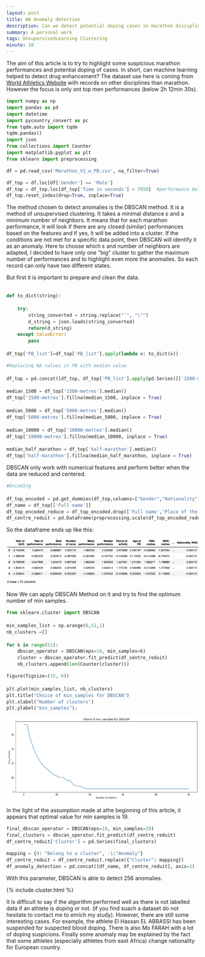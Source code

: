 ```yaml
---
layout: post
title: WA Anomaly detection
description: Can we detect potential doping cases in marathon discipline ?
summary: A personal work 
tags: UnsupervisedLearning Clustering
minute: 10
---
```



The aim of this article is to try to highlight some suspicious marathon performances and potential doping of cases. In short, can machine learning helped to detect drug enhancement?
The dataset use here is coming from <a href="https://jonathansoma.com/lede/algorithms-2017/classes/networks/networkx-graphs-from-source-target-dataframe/">World Athletics Website</a> with records on other disciplines than marathon. However the focus is only ont top men performances (below 2h 12min 30s).


```python
import numpy as np
import pandas as pd
import datetime
import pycountry_convert as pc
from tqdm.auto import tqdm
tqdm.pandas()
import json
from collections import Counter
import matplotlib.pyplot as plt
from sklearn import preprocessing
```


```python
df = pd.read_csv('Marathon_V2_w_PB.csv', na_filter=True)
```

```python
df_top = df.loc[df['Gender'] == 'Male']
df_top = df_top.loc[df_top['Time in seconds'] < 7950]  #performance below 2h 12min 30s
df_top.reset_index(drop=True, inplace=True)
```

The method chosen to detect anomalies is the DBSCAN method. It is a method of unsupervised clustering. It takes a minimal distance ε and a minimum number of neighbors. It means that for each marathon performance, it will look if there are any closed (similar) performances based on the features and if yes, it will be added into a cluster. If the conditions are not met for a specific data point, then DBSCAN will identify it as an anomaly. 
Here to choose which ε and number of neighbors are adapted, I decided to have only one "big" cluster to gather the maximum number of performances and to highlight even more the anomalies. So each record can only have two different states. 

But first it is important to prepare and clean the data.

```python

def to_dict(string):
    
    try:
        string_converted = string.replace("'", "\"")
        d_string = json.loads(string_converted)
        return(d_string)
    except ValueError:
        pass

df_top['PB_list']=df_top['PB_list'].apply(lambda x: to_dict(x))
```


```python
#Replacing NA values in PB with median value

df_top = pd.concat([df_top, df_top['PB_list'].apply(pd.Series)[['1500-metres', '5000-metres', '10000-metres', 'half-marathon']]],axis=1)

median_1500 = df_top['1500-metres'].median()
df_top['1500-metres'].fillna(median_1500, inplace = True)

median_5000 = df_top['5000-metres'].median()
df_top['5000-metres'].fillna(median_5000, inplace = True)

median_10000 = df_top['10000-metres'].median()
df_top['10000-metres'].fillna(median_10000, inplace = True)

median_half_marathon = df_top['half-marathon'].median()
df_top['half-marathon'].fillna(median_half_marathon, inplace = True)
```
DBSCAN only work with numerical features and perform better when the data are reduced and centered.

```python
#Encoding

df_top_encoded = pd.get_dummies(df_top,columns=["Gender","Nationality"])
df_name = df_top[['Full name']]
df_top_encoded_reduce = df_top_encoded.drop(['Full name','Place of the competition','Nationality continent','Position in the competion','Result score', 'athlete_href', 'profile_link','Time in seconds','PB_list'], axis =1)
df_centre_reduit = pd.DataFrame(preprocessing.scale(df_top_encoded_reduce, with_mean=True, with_std=True),columns = df_top_encoded_reduce.columns)

```

So the dataframe ends up like this:

<img src="/Images/df_cluster.png">

Now We can apply DBSCAN Method on it and try to find the optimum number of min samples.
```python
from sklearn.cluster import DBSCAN

min_samples_list = np.arange(0,51,1)
nb_clusters =[]

for k in range(51):
    dbscan_operator = DBSCAN(eps=10, min_samples=k)
    cluster = dbscan_operator.fit_predict(df_centre_reduit)
    nb_clusters.append(len(Counter(cluster)))
```

```python
figure(figsize=(15, 6))

plt.plot(min_samples_list, nb_clusters)
plt.title("Choice of min_samples for DBSCAN")
plt.xlabel("Number of clusters")
plt.ylabel("min_samples");
```

<img src="/Images/output_8_0.png">

In the light of the assumption made at athe beginning of this article, it appears that optimal value for min samples is 19.

```python
final_dbscan_operator = DBSCAN(eps=10, min_samples=19)
final_clusters = dbscan_operator.fit_predict(df_centre_reduit)
df_centre_reduit['Cluster'] = pd.Series(final_clusters)
```

```python
mapping = {0: "Belong to a cluster", -1:"Anomaly"}
df_centre_reduit = df_centre_reduit.replace({"Cluster": mapping})
df_anomaly_detection = pd.concat([df_name, df_centre_reduit], axis=1)
```
With this parameter, DBSCAN is able to detect 256 anomalies.

{% include cluster.html %}

It is difficult to say if the algorithm performed well as there is not labelled data if an athlete is doping or not. (if you find suach a dataset do not hesitate to contact me to enrich my study).
However, there are still some interesting cases.
For example, the athlete El Hassan EL ABBASSI has been suspended for suspected blood doping. There is also Mo FARAH with a lot of doping suspicions. Finally some anomaly may be explained by the fact that some athletes (especially athletes from east Africa) change nationality for European country.


